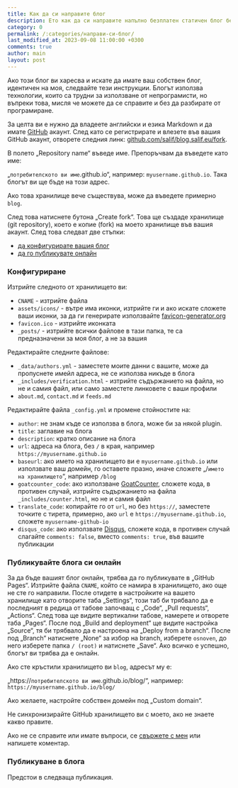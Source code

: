 ```yaml
---
title: Как да си направите блог
description: Ето как да си направите напълно безплатен статичен блог без нужда от програмиране
category: 0
permalink: /:categories/направи-си-блог/
last_modified_at: 2023-09-08 11:00:00 +0300
comments: true
author: main
layout: post
---
```


Ако този блог ви харесва и искате да имате ваш собствен блог, идентичен на моя, следвайте тези инструкции. 
Блогът използва технологии, които са трудни за използване от непрограмисти, но въпреки това, мисля че 
можете да се справите и без да разбирате от програмиране.

За целта ви е нужно да владеете английски и езика Markdown и да имате [GitHub](https://github.com) акаунт. 
След като се регистрирате и влезете във вашия GitHub акаунт, отворете следния 
линк: [github.com/salif/blog.salif.eu/fork](https://github.com/salif/blog.salif.eu/fork).

В полето „Repository name“ въведе име. Препоръчвам да въведете като име:

„`потребителското ви име`.github.io“, например: `myusername.github.io`. Така блогът ви ще бъде на този адрес.

Ако това хранилище вече съществува, може да въведете примерно `blog`.

След това натиснете бутона „Create fork“. Това ще създаде хранилище \(git repository\), което е копие \(fork\) на моето хранилище във вашия акаунт. 
След това следват две стъпки: 

* [да конфигурирате вашия блог](#конфигуриране)
* [да го публикувате онлайн](#публикувайте-блога-си-онлайн)

### Конфигуриране

Изтрийте следното от хранилището ви:

* `CNAME` - изтрийте файла
* `assets/icons/` - вътре има иконки, изтрийте ги и ако искате сложете ваши иконки, за да ги генерирате използвайте [favicon-generator.org](https://www.favicon-generator.org/)
* `favicon.ico` - изтрийте иконката
* `_posts/` - изтрийте всички файлове в тази папка, те са предназначени за моя блог, а не за вашия

Редактирайте следните файлове:

* `_data/authors.yml` - заместете моите данни с вашите, може да пропуснете имейл адреса, не се използва никъде в блога
* `_includes/verification.html` - изтрийте съдържанието на файла, но не и самия файл, или само заместете линковете с ваши профили
* `about.md`, `contact.md` и `feeds.md`

Редактирайте файла `_config.yml` и промене стойностите на:

* `author`: не знам къде се използва в блога, може би за някой plugin.
* `title`: заглавие на блога
* `description`: кратко описание на блога
* `url`: адреса на блога, без `/` в края, например `https://myusername.github.io`
* `baseurl`: ако името на хранилището ви е `myusername.github.io` или използвате ваш домейн, го оставете празно, иначе сложете „/`името на хранилището`“, например `/blog`
* `goatcounter_code`: ако използване [GoatCounter](https://goatcounter.com), сложете кода, в противен случай, изтрийте съдържанието на файла `_includes/counter.html`, но не и самия файл
* `translate_code`: копирайте го от `url`, но без `https://`, заместете точките с тирета, примерно, ако `url` е `https://myusername.github.io`, сложете `myusername-github-io`
* `disqus_code`: ако използвате [Disqus](https://disqus.com), сложете кода, в противен случай слагайте `comments: false`, вместо `comments: true`, във вашите публикации

### Публикувайте блога си онлайн

За да бъде вашият блог онлайн, трябва да го публикувате в „GitHub Pages“. Изтрийте файла `CNAME`, който се намира в хранилището, 
ако още не сте го направили. После отидете в настройките на вашето хранилище като отворите таба „Settings“, този таб би трябвало 
да е последният в редица от табове започващ с „Code“, „Pull requests“, „Actions“. След това ще видите вертикални табове, намерете и 
отворете таба „Pages“. После под „Build and deployment“ ще видите настройка „Source“, тя би трябвало да е настроена 
на „Deploy from a branch“. После под „Branch“ натиснете „None“ за избор на branch, изберете `osnoven`, до него изберете 
папка `/ (root)` и натиснете „Save“. Ако всичко е успешно, блогът ви трябва да е онлайн.

Ако сте кръстили хранилището ви `blog`, адресът му е:

„https://`потребителското ви име`.github.io/blog/“, например: `https://myusername.github.io/blog/`

Ако желаете, настройте собствен домейн под „Custom domain“.

Не синхронизирайте GitHub хранилището ви с моето, ако не знаете какво правите.

Ако не се справите или имате въпроси, се [свържете с мен](/контакт) или напишете коментар.

### Публикуване в блога

Предстои в следваща публикация.
